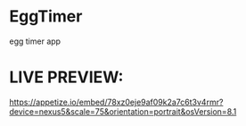 # EggTimer
 egg timer app
 
 # LIVE PREVIEW:
 https://appetize.io/embed/78xz0eje9af09k2a7c6t3v4rmr?device=nexus5&scale=75&orientation=portrait&osVersion=8.1
 
